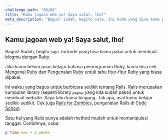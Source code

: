 ```yaml
---
challenge_path: "08/04"
title: "Kamu jagoan web ya! Saya salut, lho!"
meta_description: "Bagus! Sudah, begitu saja. Ini kode yang bisa kamu pakai untuk membuat blogmu dengan Ruby. Ini waktu yang bagus untuk berbicara sedikit tentang Rails."
---
```


## Kamu jagoan web ya! Saya salut, lho!

Bagus! Sudah, begitu saja. Ini kode yang bisa kamu pakai untuk membuat blogmu dengan Ruby.

Jika kamu belum puas belajar bahasa pemrograman Ruby, kamu bisa cek [Mengenal Ruby](http://nyan.catcyb.org/mengenal-ruby/) dan [Pengenalan Ruby](http://nyan.catcyb.org/ruby_basic/) untuk tahu fitur-fitur Ruby yang biasa dipakai.

Ini waktu yang bagus untuk berbicara sedikit tentang [Rails](http://rubyonrails.org/). [Rails](http://rubyonrails.org/) merupakan kumpulan library (seperti library `popup` yang kita sudah pakai) untuk membuat website. Saya tahu kamu bingung. Tak apa, asal kamu belajar sedikit-sedikit. Cek juga [Rails for Zombies](http://railsforzombies.org/), pengenalan Rails di [Code School](http://www.codeschool.com/).

Satu hal yang Rails punya adalah method mudah untuk memanipulasi tanggal. Contohnya, coba:

```ruby
p Time.now - 2.weeks
```